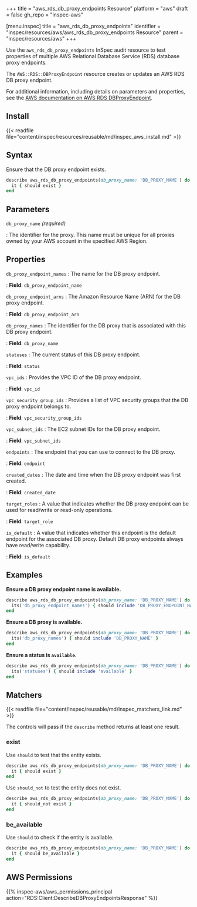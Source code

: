 +++
title = "aws_rds_db_proxy_endpoints Resource"
platform = "aws"
draft = false
gh_repo = "inspec-aws"

[menu.inspec]
title = "aws_rds_db_proxy_endpoints"
identifier = "inspec/resources/aws/aws_rds_db_proxy_endpoints Resource"
parent = "inspec/resources/aws"
+++

Use the `aws_rds_db_proxy_endpoints` InSpec audit resource to test properties of multiple AWS Relational Database Service (RDS) database proxy endpoints.

The `AWS::RDS::DBProxyEndpoint` resource creates or updates an AWS RDS DB proxy endpoint.

For additional information, including details on parameters and properties, see the [AWS documentation on AWS RDS DBProxyEndpoint](https://docs.aws.amazon.com/AWSCloudFormation/latest/UserGuide/aws-resource-rds-dbproxyendpoint.html).

## Install

{{< readfile file="content/inspec/resources/reusable/md/inspec_aws_install.md" >}}

## Syntax

Ensure that the DB proxy endpoint exists.

```ruby
describe aws_rds_db_proxy_endpoints(db_proxy_name: 'DB_PROXY_NAME') do
  it { should exist }
end
```

## Parameters

`db_proxy_name` _(required)_

: The identifier for the proxy. This name must be unique for all proxies owned by your AWS account in the specified AWS Region.

## Properties

`db_proxy_endpoint_names`
: The name for the DB proxy endpoint.

: **Field**: `db_proxy_endpoint_name`

`db_proxy_endpoint_arns`
: The Amazon Resource Name (ARN) for the DB proxy endpoint.

: **Field**: `db_proxy_endpoint_arn`

`db_proxy_names`
: The identifier for the DB proxy that is associated with this DB proxy endpoint.

: **Field**: `db_proxy_name`

`statuses`
: The current status of this DB proxy endpoint.

: **Field**: `status`

`vpc_ids`
: Provides the VPC ID of the DB proxy endpoint.

: **Field**: `vpc_id`

`vpc_security_group_ids`
: Provides a list of VPC security groups that the DB proxy endpoint belongs to.

: **Field**: `vpc_security_group_ids`

`vpc_subnet_ids`
: The EC2 subnet IDs for the DB proxy endpoint.

: **Field**: `vpc_subnet_ids`

`endpoints`
: The endpoint that you can use to connect to the DB proxy.

: **Field**: `endpoint`

`created_dates`
: The date and time when the DB proxy endpoint was first created.

: **Field**: `created_date`

`target_roles`
: A value that indicates whether the DB proxy endpoint can be used for read/write or read-only operations.

: **Field**: `target_role`

`is_default`
: A value that indicates whether this endpoint is the default endpoint for the associated DB proxy. Default DB proxy endpoints always have read/write capability.

: **Field**: `is_default`

## Examples

**Ensure a DB proxy endpoint name is available.**

```ruby
describe aws_rds_db_proxy_endpoints(db_proxy_name: 'DB_PROXY_NAME') do
  its('db_proxy_endpoint_names') { should include 'DB_PROXY_ENDPOINT_NAME' }
end
```

**Ensure a DB proxy is available.**

```ruby
describe aws_rds_db_proxy_endpoints(db_proxy_name: 'DB_PROXY_NAME') do
  its('db_proxy_names') { should include 'DB_PROXY_NAME' }
end
```

**Ensure a status is `available`.**

```ruby
describe aws_rds_db_proxy_endpoints(db_proxy_name: 'DB_PROXY_NAME') do
  its('statuses') { should include 'available' }
end
```

## Matchers

{{< readfile file="content/inspec/reusable/md/inspec_matchers_link.md" >}}

The controls will pass if the `describe` method returns at least one result.

### exist

Use `should` to test that the entity exists.

```ruby
describe aws_rds_db_proxy_endpoints(db_proxy_name: 'DB_PROXY_NAME') do
  it { should exist }
end
```

Use `should_not` to test the entity does not exist.

```ruby
describe aws_rds_db_proxy_endpoints(db_proxy_name: 'DB_PROXY_NAME') do
  it { should_not exist }
end
```

### be_available

Use `should` to check if the entity is available.

```ruby
describe aws_rds_db_proxy_endpoints(db_proxy_name: 'DB_PROXY_NAME') do
  it { should be_available }
end
```

## AWS Permissions

{{% inspec-aws/aws_permissions_principal action="RDS:Client:DescribeDBProxyEndpointsResponse" %}}
